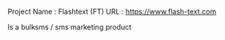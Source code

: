 Project Name : Flashtext (FT) 
URL : https://www.flash-text.com


Is a bulksms / sms marketing product